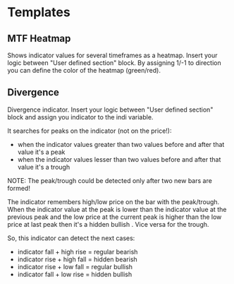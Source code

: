 # Templates

## MTF Heatmap

Shows indicator values for several timeframes as a heatmap. Insert your logic between "User defined section" block. By assigning 1/-1 to direction you can define the color of the heatmap (green/red).

## Divergence

Divergence indicator. Insert your logic between "User defined section" block and assign you indicator to the indi variable. 

It searches for peaks on the indicator (not on the price!):

* when the indicator values greater than two values before and after that value it's a peak
* when the indicator values lesser than two values before and after that value it's a trough

NOTE: The peak/trough could be detected only after two new bars are formed! 

The indicator remembers high/low price on the bar with the peak/trough. When the indicator value at the peak is lower than the indicator value at the previous peak and the low price at the current peak is higher than the low price at last peak then it's a hidden bullish . Vice versa for the trough.

So, this indicator can detect the next cases:

* indicator fall + high rise = regular bearish
* indicator rise + high fall = hidden bearish
* indicator rise + low fall = regular bullish
* indicator fall + low rise = hidden bullish